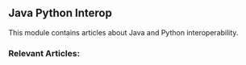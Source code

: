 ## Java Python Interop

This module contains articles about Java and Python interoperability.  

### Relevant Articles:
